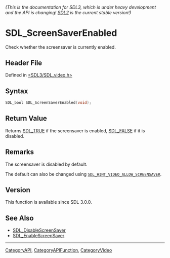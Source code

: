 ###### (This is the documentation for SDL3, which is under heavy development and the API is changing! [SDL2](https://wiki.libsdl.org/SDL2/) is the current stable version!)
# SDL_ScreenSaverEnabled

Check whether the screensaver is currently enabled.

## Header File

Defined in [<SDL3/SDL_video.h>](https://github.com/libsdl-org/SDL/blob/main/include/SDL3/SDL_video.h)

## Syntax

```c
SDL_bool SDL_ScreenSaverEnabled(void);

```

## Return Value

Returns [SDL_TRUE](SDL_TRUE) if the screensaver is enabled,
[SDL_FALSE](SDL_FALSE) if it is disabled.

## Remarks

The screensaver is disabled by default.

The default can also be changed using
[`SDL_HINT_VIDEO_ALLOW_SCREENSAVER`](SDL_HINT_VIDEO_ALLOW_SCREENSAVER).

## Version

This function is available since SDL 3.0.0.

## See Also

- [SDL_DisableScreenSaver](SDL_DisableScreenSaver)
- [SDL_EnableScreenSaver](SDL_EnableScreenSaver)

----
[CategoryAPI](CategoryAPI), [CategoryAPIFunction](CategoryAPIFunction), [CategoryVideo](CategoryVideo)


